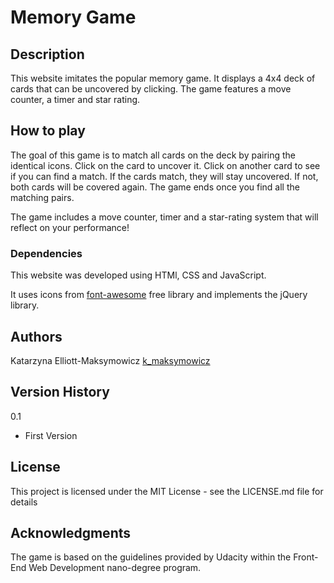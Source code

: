 # Memory Game

## Description

This website imitates the popular memory game.
It displays a 4x4 deck of cards that can be uncovered by clicking.
The game features a move counter, a timer and star rating.

## How to play
The goal of this game is to match all cards on the deck by pairing the identical icons.
Click on the card to uncover it. Click on another card to see if you can find a match.
If the cards match, they will stay uncovered. If not, both cards will be covered again.
The game ends once you find all the matching pairs.

The game includes a move counter, timer and a star-rating system that will reflect on your performance!

### Dependencies

This website was developed using HTMl, CSS and JavaScript.

It uses icons from [font-awesome](https://fontawesome.com/) free library and implements the jQuery library.

## Authors

Katarzyna Elliott-Maksymowicz
[k_maksymowicz](https://twitter.com/k_maksymowicz)


## Version History
0.1
  * First Version

## License

This project is licensed under the MIT License - see the LICENSE.md file for details

## Acknowledgments

The game is based on the guidelines provided by Udacity within the Front-End Web Development nano-degree program.
